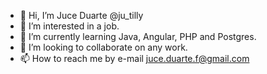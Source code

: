 - 👋 Hi, I’m Juce Duarte @ju_tilly
- 👀 I’m interested in a job.
- 🌱 I’m currently learning Java, Angular, PHP and Postgres.
- 💞️ I’m looking to collaborate on any work.
- 📫 How to reach me by e-mail juce.duarte.f@gmail.com

<!---
ju-tilly/ju-tilly is a ✨ special ✨ repository because its `README.md` (this file) appears on your GitHub profile.
You can click the Preview link to take a look at your changes.
--->
